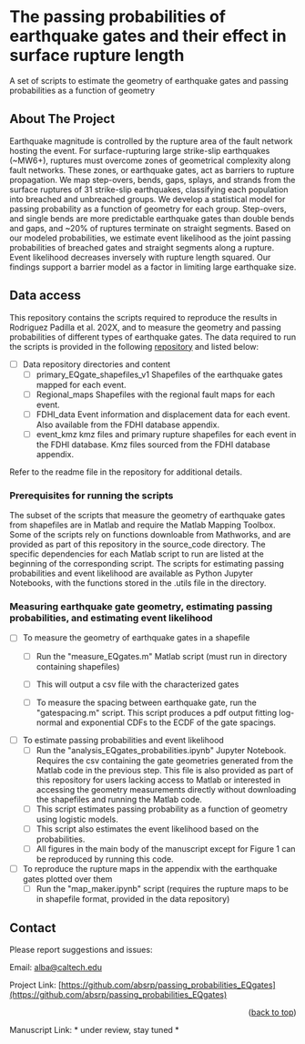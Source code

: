# The passing probabilities of earthquake gates and their effect in surface rupture length
A set of scripts to estimate the geometry of earthquake gates and passing probabilities as a function of geometry

<!-- Improved compatibility of back to top link: See: https://github.com/othneildrew/Best-README-Template/pull/73 -->
<a name="readme-top"></a>
<!--
*** Thanks for checking out the Best-README-Template. If you have a suggestion
*** that would make this better, please fork the repo and create a pull request
*** or simply open an issue with the tag "enhancement".
*** Don't forget to give the project a star!
*** Thanks again! Now go create something AMAZING! :D
-->


<!-- ABOUT THE PROJECT -->
## About The Project
Earthquake magnitude is controlled by the rupture area of the fault network hosting the event. For surface-rupturing large strike-slip earthquakes (~MW6+), ruptures must overcome zones of geometrical complexity along fault networks. These zones, or earthquake gates, act as barriers to rupture propagation. We map step-overs, bends, gaps, splays, and strands from the surface ruptures of 31 strike-slip earthquakes, classifying each population into breached and unbreached groups. We develop a statistical model for passing probability as a function of geometry for each group. Step-overs, and single bends are more predictable earthquake gates than double bends and gaps, and ~20% of ruptures terminate on straight segments. Based on our modeled probabilities, we estimate event likelihood as the joint passing probabilities of breached gates and straight segments along a rupture. Event likelihood decreases inversely with  rupture length squared. Our findings support a barrier model as a factor in limiting large earthquake size.

<!-- GETTING STARTED -->
## Data access

This repository contains the scripts required to reproduce the results in Rodriguez Padilla et al. 202X, and to measure the geometry and passing probabilities of different types of earthquake gates. The data required to run the scripts is provided in the following [repository](https://drive.google.com/drive/folders/1ecbHHmdSKvSZC_7zf8Pam6WqLQ-UTaZv?usp=share_link) and listed below:

- [ ] Data repository directories and content
    - [ ] primary_EQgate_shapefiles_v1
          Shapefiles of the earthquake gates mapped for each event.
    - [ ] Regional_maps
          Shapefiles with the regional fault maps for each event.
    - [ ] FDHI_data
          Event information and displacement data for each event. Also available from the FDHI database appendix. 
    - [ ] event_kmz
          kmz files and primary rupture shapefiles for each event in the FDHI database. Kmz files sourced from the FDHI database appendix.
          
Refer to the readme file in the repository for additional details. 

### Prerequisites for running the scripts

The subset of the scripts that measure the geometry of earthquake gates from shapefiles are in Matlab and require the Matlab Mapping Toolbox. Some of the scripts rely on functions downloable from Mathworks, and are provided as part of this repository in the source_code directory. The specific dependencies for each Matlab script to run are listed at the beginning of the corresponding script. The scripts for estimating passing probabilities and event likelihood are available as Python Jupyter Notebooks, with the functions stored in the .utils file in the directory.

<!-- CODE ROADMAP -->
### Measuring earthquake gate geometry, estimating passing probabilities, and estimating event likelihood

- [ ] To measure the geometry of earthquake gates in a shapefile
    - [ ] Run the "measure_EQgates.m" Matlab script (must run in directory containing shapefiles)
    - [ ] This will output a csv file with the characterized gates
    - [ ] To measure the spacing between earthquake gate, run the "gatespacing.m" script. This script produces a pdf output fitting log-normal and exponential CDFs to the ECDF of the gate spacings.


- [ ] To estimate passing probabilities and event likelihood
    - [ ] Run the "analysis_EQgates_probabilities.ipynb" Jupyter Notebook. Requires the csv containing the gate geometries generated from the Matlab code in the previous step. This file is also provided as part of this repository for users lacking access to Matlab or interested in accessing the geometry measurements directly without downloading the shapefiles and running the Matlab code.
    - [ ] This script estimates passing probability as a function of geometry using logistic models.
    - [ ] This script also estimates the event likelihood based on the probabilities.
    - [ ] All figures in the main body of the manuscript except for Figure 1 can be reproduced by running this code. 

- [ ] To reproduce the rupture maps in the appendix with the earthquake gates plotted over them
    - [ ] Run the "map_maker.ipynb" script (requires the rupture maps to be in shapefile format, provided in the data repository)

<!-- CONTACT -->
## Contact

Please report suggestions and issues:

Email: alba@caltech.edu

Project Link: [https://github.com/absrp/passing_probabilities_EQgates](https://github.com/absrp/passing_probabilities_EQgates)

<p align="right">(<a href="#readme-top">back to top</a>)</p>

Manuscript Link: * under review, stay tuned *



